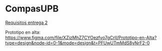 # CompasUPB
[Requisitos entrega 2](https://xacarana.com/cursos/diseno_adaptable/#/4)

Prototipo en alta: https://www.figma.com/file/XZjzMhZ7CYOezfyo7gCrll/Prototipo-en-Alta?type=design&node-id=0-1&mode=design&t=PFUwUTmMdS8yNrF2-0
